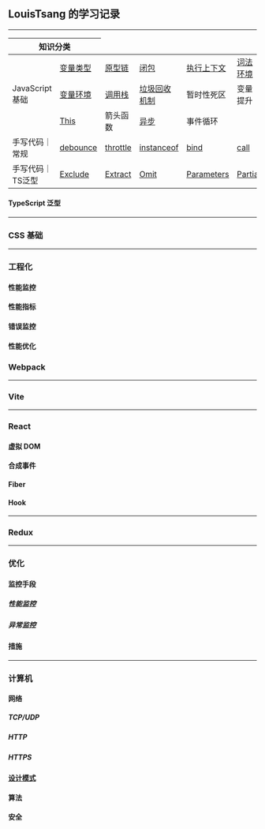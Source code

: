 <link href="./style.css" rel="stylesheet" />

## LouisTsang 的学习记录

---

<table>
    <thead>
        <tr>
            <th colspan="2">知识分类</th>
        </tr>
    </thead>
    <tbody>
        <tr>
            <td rowspan="3">JavaScript基础</td>
            <td><a href="/lib/JavaScript基础/变量类型">变量类型</a></td>
            <td><a href="/lib/JavaScript基础/原型链">原型链</a></td>
            <td><a href="/lib/JavaScript基础/闭包">闭包</a></td>
            <td><a href="/lib/JavaScript基础/执行上下文">执行上下文</a></td>
            <td><a href="/lib/JavaScript基础/词法环境">词法环境</a></td>
        </tr>
        <tr>
            <td><a href="/lib/JavaScript基础/变量环境">变量环境</a></td>
            <td><a href="/lib/JavaScript基础/调用栈">调用栈</a></td>
            <td><a href="/lib/JavaScript基础/垃圾回收机制">垃圾回收机制</a></td>
            <td>暂时性死区</td>
            <td>变量提升</td>
        </tr>
        <tr>
            <td><a href="/lib/JavaScript基础/This">This</a></td>
            <td>箭头函数</td>
            <td><a href="/lib/JavaScript基础/异步">异步</a></td>
            <td>事件循环</td>
        </tr>
        <tr>
            <td>手写代码｜常规</td>
            <td><a href="/lib/手写代码/常规/debounce">debounce</a></td>
            <td><a href="/lib/手写代码/常规/throttle">throttle</a></td>
            <td><a href="/lib/手写代码/常规/instanceof">instanceof</a></td>
            <td><a href="/lib/手写代码/常规/bind">bind</a></td>
            <td><a href="/lib/手写代码/常规/call">call</a></td>
            <td><a href="/lib/手写代码/常规/apply">apply</a></td>
        </tr>
        <tr>
            <td>手写代码｜TS泛型</td>
            <td><a href="/lib/手写代码/TypeScript泛型/Exclude">Exclude</a></td>
            <td><a href="/lib/手写代码/TypeScript泛型/Extract">Extract</a></td>
            <td><a href="/lib/手写代码/TypeScript泛型/Omit">Omit</a></td>
            <td><a href="/lib/手写代码/TypeScript泛型/Parameters">Parameters</a></td>
            <td><a href="/lib/手写代码/TypeScript泛型/Partial">Partial</a></td>
            <td><a href="/lib/手写代码/TypeScript泛型/Pick">Pick</a></td>
            <td><a href="/lib/手写代码/TypeScript泛型/Readonly">Readonly</a></td>
            <td><a href="/lib/手写代码/TypeScript泛型/Record">Record</a></td>
            <td><a href="/lib/手写代码/TypeScript泛型/Required">Required</a></td>
        </tr>
    </tbody>
</table>

#### TypeScript 泛型

---

### CSS 基础

---

### 工程化

#### 性能监控

#### 性能指标

#### 错误监控

#### 性能优化

### Webpack

---

### Vite

---

### React

#### 虚拟 DOM

#### 合成事件

#### Fiber

#### Hook

---

### Redux

---

### 优化

#### 监控手段

##### 性能监控

##### 异常监控

#### 措施

---

### 计算机

#### 网络

##### TCP/UDP

##### HTTP

##### HTTPS

#### [设计模式](/lib/设计模式)

#### 算法

#### 安全
